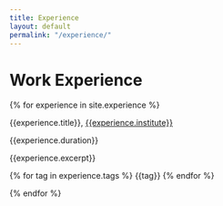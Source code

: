 ```yaml
---
title: Experience
layout: default
permalink: "/experience/"
---
```


# Work Experience

{% for experience in site.experience %}

<div class="ap-experience">
    <p class="ap-experience-title">{{experience.title}}, <a href="{{experience.institute-url}}">{{experience.institute}}</a></p>
    <p class="ap-experience-year">{{experience.duration}}</p>
    <p class="ap-experience-excerpt">{{experience.excerpt}}</p>
    <p class="ap-experience-tags">
        {% for tag in experience.tags %}
        <span class="ap-experience-chip">{{tag}}</span>
        {% endfor %}
    </p>
</div>
{% endfor %}
